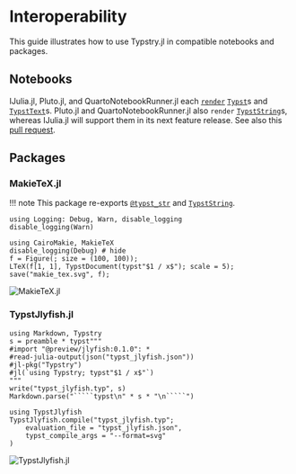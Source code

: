 
# Interoperability

This guide illustrates how to use Typstry.jl in compatible notebooks and packages.

## Notebooks

IJulia.jl, Pluto.jl, and QuartoNotebookRunner.jl each [`render`](@ref) [`Typst`](@ref)s and [`TypstText`](@ref)s.
Pluto.jl and QuartoNotebookRunner.jl also `render` [`TypstString`](@ref)s,
whereas IJulia.jl will support them in its next feature release.
See also this [pull request](https://github.com/JuliaLang/IJulia.jl/pull/1114).

## Packages

### MakieTeX.jl

!!! note
    This package re-exports [`@typst_str`](@ref) and [`TypstString`](@ref).

```@setup 1
using Logging: Debug, Warn, disable_logging
disable_logging(Warn)
```

```@repl 1
using CairoMakie, MakieTeX
disable_logging(Debug) # hide
f = Figure(; size = (100, 100));
LTeX(f[1, 1], TypstDocument(typst"$1 / x$"); scale = 5);
save("makie_tex.svg", f);
```

![MakieTeX.jl](makie_tex.svg)

### TypstJlyfish.jl

```````@eval
using Markdown, Typstry
s = preamble * typst"""
#import "@preview/jlyfish:0.1.0": *
#read-julia-output(json("typst_jlyfish.json"))
#jl-pkg("Typstry")
#jl(`using Typstry; typst"$1 / x$"`)
"""
write("typst_jlyfish.typ", s)
Markdown.parse("`````typst\n" * s * "\n`````")
```````

```@repl
using TypstJlyfish
TypstJlyfish.compile("typst_jlyfish.typ";
    evaluation_file = "typst_jlyfish.json",
    typst_compile_args = "--format=svg"
)
```

![TypstJlyfish.jl](typst_jlyfish.svg)
